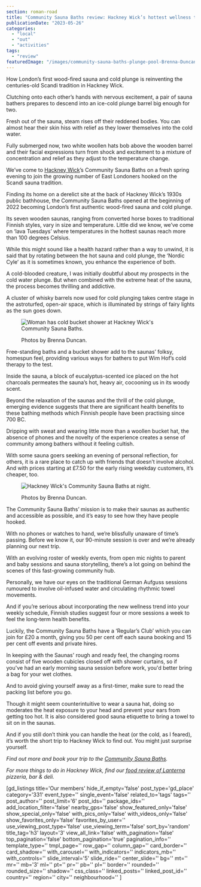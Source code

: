```yaml
---
section: roman-road
title: "Community Sauna Baths review: Hackney Wick’s hottest wellness trend"
publicationDate: "2023-05-26"
categories: 
  - "local"
  - "out"
  - "activities"
tags: 
  - "review"
featuredImage: "/images/community-sauna-baths-plunge-pool-Brenna-Duncan.jpg"
---
```


How London’s first wood-fired sauna and cold plunge is reinventing the centuries-old Scandi tradition in Hackney Wick.

Clutching onto each other’s hands with nervous excitement, a pair of sauna bathers prepares to descend into an ice-cold plunge barrel big enough for two. 

Fresh out of the sauna, steam rises off their reddened bodies. You can almost hear their skin hiss with relief as they lower themselves into the cold water. 

Fully submerged now, two white woollen hats bob above the wooden barrel and their facial expressions turn from shock and excitement to a mixture of concentration and relief as they adjust to the temperature change. 

We’ve come to [Hackney Wick](https://romanroadlondon.com/hackney-wick-brunch-cafes-coffee/)’s Community Sauna Baths on a fresh spring evening to join the growing number of East Londoners hooked on the Scandi sauna tradition.  

Finding its home on a derelict site at the back of Hackney Wick’s 1930s public bathhouse, the Community Sauna Baths opened at the beginning of 2022 becoming London’s first authentic wood-fired sauna and cold plunge. 

Its seven wooden saunas, ranging from converted horse boxes to traditional Finnish styles, vary in size and temperature. Little did we know, we’ve come on ‘lava Tuesdays’ where temperatures in the hottest saunas reach more than 100 degrees Celsius.

While this might sound like a health hazard rather than a way to unwind, it is said that by rotating between the hot sauna and cold plunge, the ‘Nordic Cyle’ as it is sometimes known, you enhance the experience of both. 

A cold-blooded creature, I was initially doubtful about my prospects in the cold water plunge. But when combined with the extreme heat of the sauna, the process becomes thrilling and addictive. 

A cluster of whisky barrels now used for cold plunging takes centre stage in the astroturfed, open-air space, which is illuminated by strings of fairy lights as the sun goes down. 

<figure>

![Woman has cold bucket shower at Hackney Wick's Community Sauna Baths.](/images/community-sauna-baths-bucket-shower-Brenna-Duncan-1024x683.jpg)

<figcaption>

Photos by Brenna Duncan.

</figcaption>

</figure>

Free-standing baths and a bucket shower add to the saunas’ folksy, homespun feel, providing various ways for bathers to put Wim Hof’s cold therapy to the test. 

Inside the sauna, a block of eucalyptus-scented ice placed on the hot charcoals permeates the sauna’s hot, heavy air, cocooning us in its woody scent. 

Beyond the relaxation of the saunas and the thrill of the cold plunge, emerging evidence suggests that there are significant health benefits to these bathing methods which Finnish people have been practising since 700 BC.  

Dripping with sweat and wearing little more than a woollen bucket hat, the absence of phones and the novelty of the experience creates a sense of community among bathers without it feeling cultish.

With some sauna goers seeking an evening of personal reflection, for others, it is a rare place to catch up with friends that doesn’t involve alcohol. And with prices starting at £7.50 for the early rising weekday customers, it’s cheaper, too. 

<figure>

![Hackney Wick's Community Sauna Baths at night.](/images/community-sauna-baths-nighttime-Brenna-Duncan-1024x683.jpg)

<figcaption>

Photos by Brenna Duncan.

</figcaption>

</figure>

The Community Sauna Baths’ mission is to make their saunas as authentic and accessible as possible, and it’s easy to see how they have people hooked. 

With no phones or watches to hand, we’re blissfully unaware of time’s passing. Before we know it, our 90-minute session is over and we’re already planning our next trip.

With an evolving roster of weekly events, from open mic nights to parent and baby sessions and sauna storytelling, there’s a lot going on behind the scenes of this fast-growing community hub.

Personally, we have our eyes on the traditional German Aufguss sessions rumoured to involve oil-infused water and circulating rhythmic towel movements. 

And if you’re serious about incorporating the new wellness trend into your weekly schedule, Finnish studies suggest four or more sessions a week to feel the long-term health benefits. 

Luckily, the Community Sauna Baths have a ‘Regular’s Club’ which you can join for £20 a month, giving you 50 per cent off each sauna booking and 15 per cent off events and private hires.

In keeping with the Saunas' rough and ready feel, the changing rooms consist of five wooden cubicles closed off with shower curtains, so if you've had an early morning sauna session before work, you'd better bring a bag for your wet clothes.

And to avoid giving yourself away as a first-timer, make sure to read the packing list before you go.

Though it might seem counterintuitive to wear a sauna hat, doing so moderates the heat exposure to your head and prevent your ears from getting too hot. It is also considered good sauna etiquette to bring a towel to sit on in the saunas. 

And if you still don’t think you can handle the heat (or the cold, as I feared), it’s worth the short trip to Hackney Wick to find out. You might just surprise yourself.

_Find out more and book your trip to the [Community Sauna Baths](https://romanroadlondon.com/places/community-sauna-baths/)._

  
_For more things to do in Hackney Wick, find our_ [_food review of Lanterna_](https://romanroadlondon.com/lanterna-pizza-restaurant-bar-deli-fish-island-food-review/) _pizzeria, bar & deli._

\[gd\_listings title='Our members' hide\_if\_empty='false' post\_type='gd\_place' category='331' event\_type='' single\_event='false' related\_to='tags' tags='' post\_author='' post\_limit='6' post\_ids='' package\_ids='' add\_location\_filter='false' nearby\_gps='false' show\_featured\_only='false' show\_special\_only='false' with\_pics\_only='false' with\_videos\_only='false' show\_favorites\_only='false' favorites\_by\_user='' use\_viewing\_post\_type='false' use\_viewing\_term='false' sort\_by='random' title\_tag='h3' layout='3' view\_all\_link='false' with\_pagination='false' top\_pagination='false' bottom\_pagination='true' pagination\_info='' template\_type='' tmpl\_page='' row\_gap='' column\_gap='' card\_border='' card\_shadow='' with\_carousel='' with\_indicators='' indicators\_mb='' with\_controls='' slide\_interval='5' slide\_ride='' center\_slide='' bg='' mt='' mr='' mb='3' ml='' pt='' pr='' pb='' pl='' border='' rounded='' rounded\_size='' shadow='' css\_class='' linked\_posts='' linked\_post\_id='' country='' region='' city='' neighbourhood='' \]
